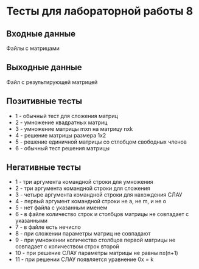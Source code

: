 # Тесты для лабораторной работы 8

## Входные данные
Файлы с матрицами

## Выходные данные
Файл с результирующей матрицей

## Позитивные тесты
 - 1 - обычный тест для сложения матриц
 - 2 - умножение квадратных матриц
 - 3 - умножение матрицы mxn на матрицу nxk
 - 4 - решение матрицы размера 1x2
 - 5 - решение единичной матрицы со стлобцом свободных членов
 - 6 - обычный тест решения матрицы
 
## Негативные тесты
 - 1 - три аргумента командной строки для умножения
 - 2 - три аргумента командной строки для сложения
 - 3 - четыре аргумента командной строки для нахождения СЛАУ
 - 4 - первый аргумент командной строки не a, не m, и не o
 - 5 - нет файла с указанным именем
 - 6 - в файле количество строк и столбцов матрицы не совпадает с указанными
 - 7 - в файле есть нечисло
 - 8 - при сложении параметры матриц не совпадают
 - 9 - при умножении количество столбцов первой матрицы не совпадает с количеством строк второй
 - 10 - при решение СЛАУ параметры матрицы не равны nx(n+1)
 - 11 - при решении СЛАУ появляется уравнение 0x = k
